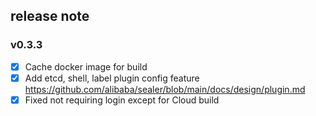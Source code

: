 ## release note

### v0.3.3

- [x] Cache docker image for build
- [x] Add etcd, shell, label plugin config feature
  https://github.com/alibaba/sealer/blob/main/docs/design/plugin.md
- [x] Fixed not requiring login except for Cloud build